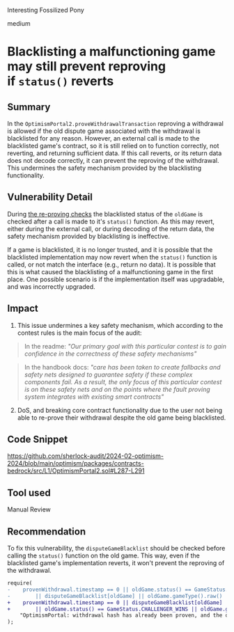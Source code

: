 Interesting Fossilized Pony

medium

# Blacklisting a malfunctioning game may still prevent reproving if `status()` reverts

## Summary

In the `OptimismPortal2.proveWithdrawalTransaction`  reproving a withdrawal is allowed if the old dispute game associated with the withdrawal is blacklisted for any reason. However, an external call is made to the blacklisted game's contract, so it is still relied on to function correctly, not reverting, and returning sufficient data. If this call reverts, or its return data does not decode correctly, it can prevent the reproving of the withdrawal. This undermines the safety mechanism provided by the blacklisting functionality.


## Vulnerability Detail

During [the re-proving checks](https://github.com/sherlock-audit/2024-02-optimism-2024/blob/main/optimism/packages/contracts-bedrock/src/L1/OptimismPortal2.sol#L287-L291) the blacklisted status of the `oldGame` is checked after a call is made to it's `status()` function. As this may revert, either during the external call, or during decoding of the return data, the safety mechanism provided by blacklisting is ineffective.

If a game is blacklisted, it is no longer trusted, and it is possible that the blacklisted implementation may now revert when the `status()` function is called, or not match the interface (e.g., return no data). It is possible that this is what caused the blacklisting of a malfunctioning game in the first place. One possible scenario is if the implementation itself was upgradable, and was incorrectly upgraded. 

## Impact

1. This issue undermines a key safety mechanism, which according to the contest rules is the main focus of the audit:

> In the readme: *"Our primary goal with this particular contest is to gain confidence in the correctness of these safety mechanisms"*

> In the handbook docs: *"care has been taken to create fallbacks and safety nets designed to guarantee safety if these complex components fail. As a result, the only focus of this particular contest is on these safety nets and on the points where the fault proving system integrates with existing smart contracts"*

2. DoS, and breaking core contract functionality due to the user not being able to re-prove their withdrawal despite the old game being blacklisted.

## Code Snippet

https://github.com/sherlock-audit/2024-02-optimism-2024/blob/main/optimism/packages/contracts-bedrock/src/L1/OptimismPortal2.sol#L287-L291

## Tool used

Manual Review

## Recommendation


To fix this vulnerability, the `disputeGameBlacklist` should be checked before calling the `status()` function on the old game. This way, even if the blacklisted game's implementation reverts, it won't prevent the reproving of the withdrawal.

```diff
require(  
-    provenWithdrawal.timestamp == 0 || oldGame.status() == GameStatus.CHALLENGER_WINS  
-        || disputeGameBlacklist[oldGame] || oldGame.gameType().raw() != respectedGameType.raw(),  
+    provenWithdrawal.timestamp == 0 || disputeGameBlacklist[oldGame]  
+        || oldGame.status() == GameStatus.CHALLENGER_WINS || oldGame.gameType().raw() != respectedGameType.raw(),  
    "OptimismPortal: withdrawal hash has already been proven, and the old dispute game is not invalid"  
);
```


